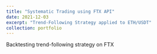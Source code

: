 ```yaml
---
title: "Systematic Trading using FTX API"
date: 2021-12-03
excerpt: "Trend-Following Strategy applied to ETH/USDT"
collection: portfolio
---
```


Backtesting trend-following strategy on FTX
